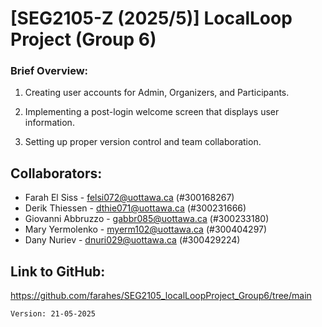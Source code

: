 # [SEG2105-Z (2025/5)] LocalLoop Project (Group 6)

### Brief Overview:

1. Creating user accounts for Admin, Organizers, and Participants.

2. Implementing a post-login welcome screen that displays user information.

3. Setting up proper version control and team collaboration.

## Collaborators:
  - Farah El Siss     - felsi072@uottawa.ca (#300168267)
  - Derik Thiessen    - dthie071@uottawa.ca (#300231666)
  - Giovanni Abbruzzo - gabbr085@uottawa.ca (#300233180)
  - Mary Yermolenko   - myerm102@uottawa.ca (#300404297)
  - Dany Nuriev       - dnuri029@uottawa.ca (#300429224)

## Link to GitHub:
https://github.com/farahes/SEG2105_localLoopProject_Group6/tree/main

`Version: 21-05-2025`





